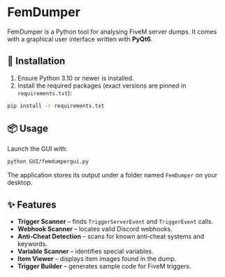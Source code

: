 # FemDumper

FemDumper is a Python tool for analysing FiveM server dumps.  It comes with a
graphical user interface written with **PyQt6**.

## 🚀 Installation

1. Ensure Python 3.10 or newer is installed.
2. Install the required packages (exact versions are pinned in
   `requirements.txt`):

```bash
pip install -r requirements.txt
```

## 📦 Usage

Launch the GUI with:

```bash
python GUI/femdumpergui.py
```

The application stores its output under a folder named `FemDumper` on your
desktop.

## ✨ Features
- **Trigger Scanner** – finds `TriggerServerEvent` and `TriggerEvent` calls.
- **Webhook Scanner** – locates valid Discord webhooks.
- **Anti‑Cheat Detection** – scans for known anti‑cheat systems and keywords.
- **Variable Scanner** – identifies special variables.
- **Item Viewer** – displays item images found in the dump.
- **Trigger Builder** – generates sample code for FiveM triggers.
